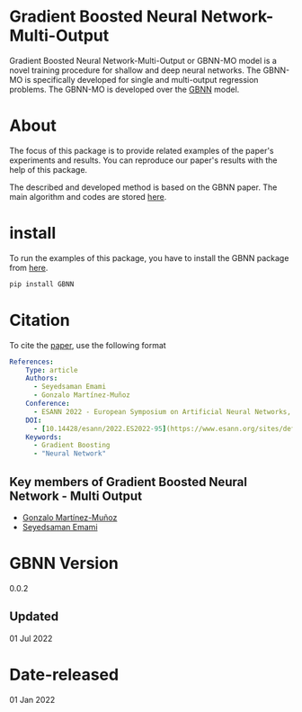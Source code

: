 # Gradient Boosted Neural Network-Multi-Output

Gradient Boosted Neural Network-Multi-Output or GBNN-MO model is a novel training procedure for shallow and deep neural networks. The GBNN-MO is specifically developed for single and multi-output regression problems. The GBNN-MO is developed over the [GBNN](https://github.com/GAA-UAM/GBNN) model.


# About
The focus of this package is to provide related examples of the paper's experiments and results. You can reproduce our paper's results with the help of this package.

The described and developed method is based on the GBNN paper.
The main algorithm and codes are stored [here](https://github.com/GAA-UAM/GBNN).

# install
To run the examples of this package, you have to install the GBNN package from [here](https://github.com/GAA-UAM/GBNN).

```bash
pip install GBNN
```

# Citation
To cite the [paper](https://www.esann.org/sites/default/files/proceedings/2022/ES2022-95.pdf), use the following format

```yaml
References:
    Type: article
    Authors:
      - Seyedsaman Emami
      - Gonzalo Martínez-Muñoz
    Conference:
      - ESANN 2022 - European Symposium on Artificial Neural Networks, Computational Intelligence and Machine Learning
    DOI:
      - [10.14428/esann/2022.ES2022-95](https://www.esann.org/sites/default/files/proceedings/2022/ES2022-95.pdf)
    Keywords:
      - Gradient Boosting
      - "Neural Network"
```


## Key members of Gradient Boosted Neural Network - Multi Output

* [Gonzalo Martínez-Muñoz](https://github.com/gmarmu)
* [Seyedsaman Emami](https://github.com/samanemami)

# GBNN Version 
0.0.2

## Updated
01 Jul 2022

# Date-released
01 Jan 2022
